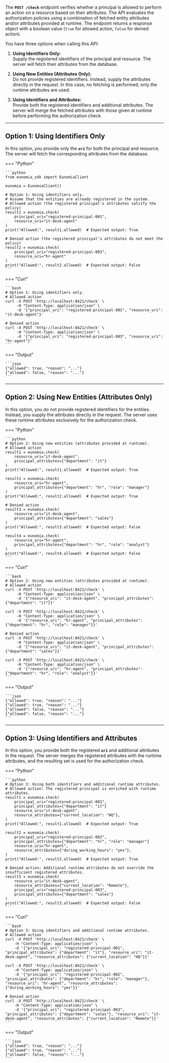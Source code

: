 The **`POST /check`** endpoint verifies whether a principal is allowed to perform an action on a resource based on their attributes. The API evaluates the authorization policies using a combination of fetched entity attributes and/or attributes provided at runtime. The endpoint returns a response object with a boolean value (`true` for allowed action, `false` for denied action).

You have three options when calling this API:

1. **Using Identifiers Only:**  
   Supply the registered identifiers of the principal and resource. The server will fetch their attributes from the database.

2. **Using New Entities (Attributes Only):**  
   Do not provide registered identifiers. Instead, supply the attributes directly in the request. In this case, no fetching is performed; only the runtime attributes are used.

3. **Using Identifiers and Attributes:**  
   Provide both the registered identifiers and additional attributes. The server will merge the fetched attributes with those given at runtime before performing the authorization check.

---

## Option 1: Using Identifiers Only

In this option, you provide only the **`uri`** for both the principal and resource. The server will fetch the corresponding attributes from the database.

=== "Python"

    ```python
    from eunomia_sdk import EunomiaClient

    eunomia = EunomiaClient()

    # Option 1: Using identifiers only.
    # Assume that the entities are already registered in the system.
    # Allowed action (the registered principal's attributes satisfy the policy)
    result1 = eunomia.check(
        principal_uri="registered-principal-001",
        resource_uri="it-desk-agent"
    )
    print("Allowed:", result1.allowed)  # Expected output: True

    # Denied action (the registered principal's attributes do not meet the policy)
    result2 = eunomia.check(
        principal_uri="registered-principal-003",
        resource_uri="hr-agent"
    )
    print("Allowed:", result2.allowed)  # Expected output: False
    ```

=== "Curl"

    ```bash
    # Option 1: Using identifiers only.
    # Allowed action
    curl -X POST 'http://localhost:8421/check' \
         -H "Content-Type: application/json" \
         -d '{"principal_uri": "registered-principal-001", "resource_uri": "it-desk-agent"}'

    # Denied action
    curl -X POST 'http://localhost:8421/check' \
         -H "Content-Type: application/json" \
         -d '{"principal_uri": "registered-principal-003", "resource_uri": "hr-agent"}'
    ```

=== "Output"

    ```json
    {"allowed": true, "reason": "..."}
    {"allowed": false, "reason": "..."}
    ```

---

## Option 2: Using New Entities (Attributes Only)

In this option, you do not provide registered identifiers for the entities. Instead, you supply the attributes directly in the request. The server uses these runtime attributes exclusively for the authorization check.

=== "Python"

    ```python
    # Option 2: Using new entities (attributes provided at runtime).
    # Allowed action
    result1 = eunomia.check(
        resource_uri="it-desk-agent",
        principal_attributes={"department": "it"}
    )
    print("Allowed:", result1.allowed)  # Expected output: True

    result2 = eunomia.check(
        resource_uri="hr-agent",
        principal_attributes={"department": "hr", "role": "manager"}
    )
    print("Allowed:", result2.allowed)  # Expected output: True

    # Denied action
    result3 = eunomia.check(
        resource_uri="it-desk-agent",
        principal_attributes={"department": "sales"}
    )
    print("Allowed:", result3.allowed)  # Expected output: False

    result4 = eunomia.check(
        resource_uri="hr-agent",
        principal_attributes={"department": "hr", "role": "analyst"}
    )
    print("Allowed:", result4.allowed)  # Expected output: False
    ```

=== "Curl"

    ```bash
    # Option 2: Using new entities (attributes provided at runtime).
    # Allowed action
    curl -X POST 'http://localhost:8421/check' \
         -H "Content-Type: application/json" \
         -d '{"resource_uri": "it-desk-agent", "principal_attributes": {"department": "it"}}'

    curl -X POST 'http://localhost:8421/check' \
         -H "Content-Type: application/json" \
         -d '{"resource_uri": "hr-agent", "principal_attributes": {"department": "hr", "role": "manager"}}'

    # Denied action
    curl -X POST 'http://localhost:8421/check' \
         -H "Content-Type: application/json" \
         -d '{"resource_uri": "it-desk-agent", "principal_attributes": {"department": "sales"}}'

    curl -X POST 'http://localhost:8421/check' \
         -H "Content-Type: application/json" \
         -d '{"resource_uri": "hr-agent", "principal_attributes": {"department": "hr", "role": "analyst"}}'
    ```

=== "Output"

    ```json
    {"allowed": true, "reason": "..."}
    {"allowed": true, "reason": "..."}
    {"allowed": false, "reason": "..."}
    {"allowed": false, "reason": "..."}
    ```

---

## Option 3: Using Identifiers and Attributes

In this option, you provide both the registered **`uri`** and additional attributes in the request. The server merges the registered attributes with the runtime attributes, and the resulting set is used for the authorization check.

=== "Python"

    ```python
    # Option 3: Using both identifiers and additional runtime attributes.
    # Allowed action: The registered principal is enriched with runtime attributes.
    result1 = eunomia.check(
        principal_uri="registered-principal-001",
        principal_attributes={"department": "it"}
        resource_uri="it-desk-agent",
        resource_attributes={"current_location": "HQ"},
    )
    print("Allowed:", result1.allowed)  # Expected output: True

    result2 = eunomia.check(
        principal_uri="registered-principal-002",
        principal_attributes={"department": "hr", "role": "manager"}
        resource_uri="hr-agent",
        resource_attributes={"during_working_hours": "yes"},
    )
    print("Allowed:", result2.allowed)  # Expected output: True

    # Denied action: Additional runtime attributes do not override the insufficient registered attributes.
    result3 = eunomia.check(
        resource_uri="it-desk-agent",
        resource_attributes={"current_location": "Remote"},
        principal_uri="registered-principal-003",
        principal_attributes={"department": "sales"}
    )
    print("Allowed:", result3.allowed)  # Expected output: False
    ```

=== "Curl"

    ```bash
    # Option 3: Using identifiers and additional runtime attributes.
    # Allowed action
    curl -X POST 'http://localhost:8421/check' \
        -H "Content-Type: application/json" \
        -d '{"principal_uri": "registered-principal-001", "principal_attributes": {"department": "it"}, "resource_uri": "it-desk-agent", "resource_attributes": {"current_location": "HQ"}}'

    curl -X POST 'http://localhost:8421/check' \
        -H "Content-Type: application/json" \
        -d '{"principal_uri": "registered-principal-002", "principal_attributes": {"department": "hr", "role": "manager"}, "resource_uri": "hr-agent", "resource_attributes": {"during_working_hours": "yes"}}'

    # Denied action
    curl -X POST 'http://localhost:8421/check' \
        -H "Content-Type: application/json" \
        -d '{"principal_uri": "registered-principal-003", "principal_attributes": {"department": "sales"}, "resource_uri": "it-desk-agent", "resource_attributes": {"current_location": "Remote"}}'
    ```

=== "Output"

    ```json
    {"allowed": true, "reason": "..."}
    {"allowed": true, "reason": "..."}
    {"allowed": false, "reason": "..."}
    ```
